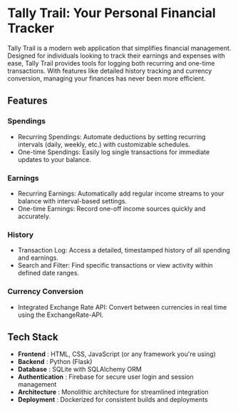 # Tally Trail: Your Personal Financial Tracker

Tally Trail is a modern web application that simplifies financial management. Designed for individuals looking to track their earnings and expenses with ease, Tally Trail provides tools for logging both recurring and one-time transactions. With features like detailed history tracking and currency conversion, managing your finances has never been more efficient.

## Features

### Spendings

- Recurring Spendings: Automate deductions by setting recurring intervals (daily, weekly, etc.) with customizable schedules.
- One-time Spendings: Easily log single transactions for immediate updates to your balance.

### Earnings

- Recurring Earnings: Automatically add regular income streams to your balance with interval-based settings.
- One-time Earnings: Record one-off income sources quickly and accurately.

### History

- Transaction Log: Access a detailed, timestamped history of all spending and earnings.
- Search and Filter: Find specific transactions or view activity within defined date ranges.

### Currency Conversion

- Integrated Exchange Rate API: Convert between currencies in real time using the ExchangeRate-API.


## **Tech Stack**

* **Frontend** : HTML, CSS, JavaScript (or any framework you're using)
* **Backend** : Python (Flask)
* **Database** : SQLite with SQLAlchemy ORM
* **Authentication** : Firebase for secure user login and session management
* **Architecture** : Monolithic architecture for streamlined integration
* **Deployment** : Dockerized for consistent builds and deployments
